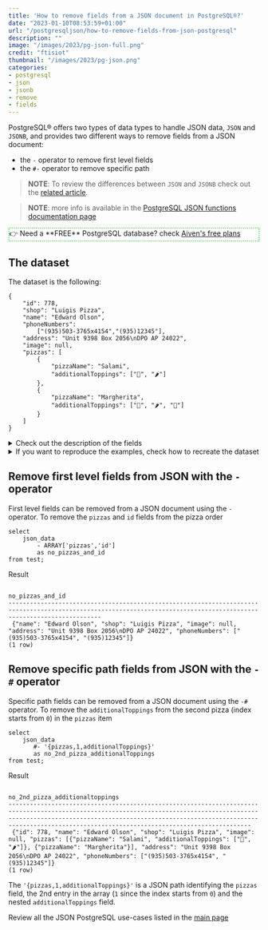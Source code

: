 ```yaml
---
title: 'How to remove fields from a JSON document in PostgreSQL®?'
date: "2023-01-10T08:53:59+01:00"
url: "/postgresqljson/how-to-remove-fields-from-json-postgresql"
description: ""
image: "/images/2023/pg-json-full.png"
credit: "ftisiot"
thumbnail: "/images/2023/pg-json.png"
categories:
- postgresql
- json
- jsonb
- remove
- fields
---
```


PostgreSQL® offers two types of data types to handle JSON data, `JSON` and `JSONB`, and provides two different ways to remove fields from a JSON document:

<!--more-->

* the `-` operator to remove first level fields
* the `#-` operator to remove specific path

> **NOTE**: To review the differences between `JSON` and `JSONB` check out the [related article](/postgresqljson/what-are-the-differences-json-jsonb-postgresql).

> **NOTE**: more info is available in the [PostgreSQL JSON functions documentation page](https://www.postgresql.org/docs/current/functions-json.html)

<p style="border:2px dotted #77dd77;"> 👉 Need a **FREE** PostgreSQL database? check <a href="https://go.aiven.io/francesco-signup">Aiven's free plans</a></p>

## The dataset

The dataset is the following:

```
{
    "id": 778,
    "shop": "Luigis Pizza",
    "name": "Edward Olson",
    "phoneNumbers":
        ["(935)503-3765x4154","(935)12345"],
    "address": "Unit 9398 Box 2056\nDPO AP 24022",
    "image": null,
    "pizzas": [
        {
            "pizzaName": "Salami",
            "additionalToppings": ["🥓", "🌶️"]
        },
        {
            "pizzaName": "Margherita",
            "additionalToppings": ["🍌", "🌶️", "🍍"]
        }
    ]
}
```

<details>
  <summary>Check out the description of the fields</summary>
The following examples use a pizza order dataset with an order having:

* `id`: 778
* `shop`: "Luigis Pizza"
* `name`: "Edward Olson"
* `phoneNumbers`:["(935)503-3765x4154","(935)12345"]
* `address`: "Unit 9398 Box 2056\nDPO AP 24022"
* `image`: null
* and two pizzas contained in the `pizzas` item:

```
[
    {
        "pizzaName": "Salami",
        "additionalToppings": ["🥓", "🌶️"]
    },
    {
        "pizzaName": "Margherita",
        "additionalToppings": ["🍌", "🌶️", "🍍"]
    }
]
```
</details>
<details>
  <summary>If you want to reproduce the examples, check how to recreate the dataset</summary>

It can be recreated with the following script:

```
create table test(id serial, json_data jsonb);

insert into test(json_data) values (
'{
    "id": 778,
    "shop": "Luigis Pizza",
    "name": "Edward Olson",
    "phoneNumbers":
        ["(935)503-3765x4154","(935)12345"],
    "address": "Unit 9398 Box 2056\nDPO AP 24022",
    "image": null,
    "pizzas": [
        {
            "pizzaName": "Salami",
            "additionalToppings": ["🥓", "🌶️"]
        },
        {
            "pizzaName": "Margherita",
            "additionalToppings": ["🍌", "🌶️", "🍍"]
        }
    ]
}');
```

</details>

## Remove first level fields from JSON with the `-` operator

First level fields can be removed from a JSON document using the `-` operator. To remove the `pizzas` and `id` fields from the pizza order

```
select 
    json_data 
        - ARRAY['pizzas','id']
        as no_pizzas_and_id
from test;
```

Result

```
                                                                           no_pizzas_and_id
----------------------------------------------------------------------------------------------------------------------------------------------------------------------
 {"name": "Edward Olson", "shop": "Luigis Pizza", "image": null, "address": "Unit 9398 Box 2056\nDPO AP 24022", "phoneNumbers": ["(935)503-3765x4154", "(935)12345"]}
(1 row)
```

## Remove specific path fields from JSON with the `-#` operator

Specific path fields can be removed from a JSON document using the `-#` operator. To remove the `additionalToppings` from the second pizza (index starts from `0`) in the `pizzas` item

```
select 
    json_data 
       #- '{pizzas,1,additionalToppings}'
       as no_2nd_pizza_additionalToppings
from test;

```

Result

```
                                                                                                                           no_2nd_pizza_additionaltoppings
--------------------------------------------------------------------------------------------------------------------------------------------------------------------------------------------------------------------------------------------------------------------------------------
 {"id": 778, "name": "Edward Olson", "shop": "Luigis Pizza", "image": null, "pizzas": [{"pizzaName": "Salami", "additionalToppings": ["🥓", "🌶️"]}, {"pizzaName": "Margherita"}], "address": "Unit 9398 Box 2056\nDPO AP 24022", "phoneNumbers": ["(935)503-3765x4154", "(935)12345"]}
(1 row)
```

The `'{pizzas,1,additionalToppings}'` is a JSON path identifying the `pizzas` field, the 2nd entry in the array (`1` since the index starts from `0`) and the nested `additionalToppings` field.

Review all the JSON PostgreSQL use-cases listed in the [main page](/postgresqljson/main)